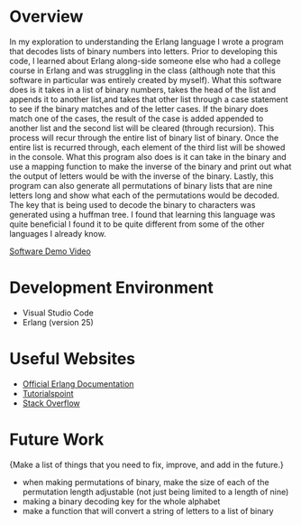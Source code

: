# Overview

In my exploration to understanding the Erlang language I wrote a program that decodes lists of binary numbers into letters. Prior to developing this code, I learned about Erlang along-side someone else who had a college course in Erlang and was struggling in the class (although note that this software in particular was entirely created by myself). What this software does is it takes in a list of binary numbers, takes the head of the list and appends it to another list,and takes that other list through a case statement to see if the binary matches and of the letter cases. If the binary does match one of the cases, the result of the case is added appended to another list and the second list will be cleared (through recursion). This process will recur through the entire list of binary list of binary. Once the entire list is recurred through, each element of the third list will be showed in the console. What this program also does is it can take in the binary and use a mapping function to make the inverse of the binary and print out what the output of letters would be with the inverse of the binary. Lastly, this program can also generate all permutations of binary lists that are nine letters long and show what each of the permutations would be decoded. The key that is being used to decode the binary to characters was generated using a huffman tree. I found that learning this language was quite beneficial I found it to be quite different from some of the other languages I already know.

[Software Demo Video](http://youtube.link.goes.here)

# Development Environment

* Visual Studio Code
* Erlang (version 25)

# Useful Websites

* [Official Erlang Documentation](https://www.erlang.org/docs)
* [Tutorialspoint](https://www.tutorialspoint.com/erlang/index.htm)
* [Stack Overflow](https://stackoverflow.com/questions/34179283/permutations-example-in-erlang)

# Future Work

{Make a list of things that you need to fix, improve, and add in the future.}

* when making permutations of binary, make the size of each of the permutation length adjustable (not just being limited to a length of nine)
* making a binary decoding key for the whole alphabet
* make a function that will convert a string of letters to a list of binary